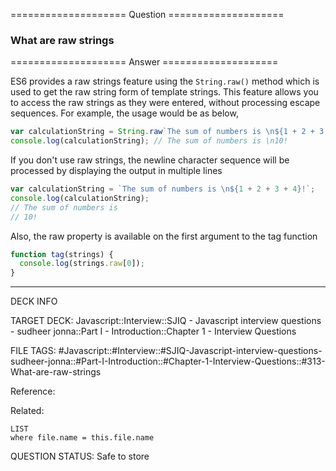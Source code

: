 ==================== Question ====================  

### What are raw strings  

==================== Answer ====================  

ES6 provides a raw strings feature using the `String.raw()` method which is used
to get the raw string form of template strings. This feature allows you to
access the raw strings as they were entered, without processing escape
sequences. For example, the usage would be as below,

```javascript
var calculationString = String.raw`The sum of numbers is \n${1 + 2 + 3 + 4}!`;
console.log(calculationString); // The sum of numbers is \n10!
```

If you don't use raw strings, the newline character sequence will be processed
by displaying the output in multiple lines

```javascript
var calculationString = `The sum of numbers is \n${1 + 2 + 3 + 4}!`;
console.log(calculationString);
// The sum of numbers is
// 10!
```

Also, the raw property is available on the first argument to the tag function

```javascript
function tag(strings) {
  console.log(strings.raw[0]);
}
```

---

DECK INFO

TARGET DECK: Javascript::Interview::SJIQ - Javascript interview questions -
sudheer jonna::Part I - Introduction::Chapter 1 - Interview Questions

FILE TAGS:
#Javascript::#Interview::#SJIQ-Javascript-interview-questions-sudheer-jonna::#Part-I-Introduction::#Chapter-1-Interview-Questions::#313-What-are-raw-strings

Reference:

Related:

```dataview
LIST
where file.name = this.file.name
```

QUESTION STATUS: Safe to store

